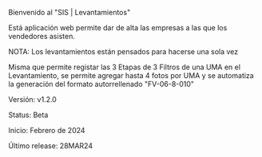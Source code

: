 Bienvenido al "SIS | Levantamientos"

Está aplicación web permite dar de alta las empresas a las que los vendedores asisten.

NOTA: Los levantamientos están pensados para hacerse una sola vez

Misma que permite registar las 3 Etapas de 3 Filtros de una UMA en el Levantamiento, se permite agregar hasta 4 fotos por UMA y se automatiza la generación del formato autorrellenado "FV-06-8-010"

Versión: v1.2.0

Status: Beta

Inicio: Febrero de 2024

Último release: 28MAR24
